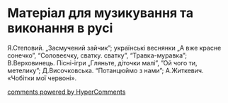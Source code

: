 <div id="hypercomments_widget" class="js-hypercomments-widget invisible"></div>

# Матеріал для музикування  та виконання в русі

Я.Степовий. „Засмучений зайчик”; українські веснянки „А вже красне сонечко”, “Соловеєчку, сватку. сватку”, “Травка-муравка”; В.Верховинець. Пісні-ігри „Гляньте, діточки малі”, ”Ой чого ти, метелику”;  Д.Височковська. “Потанцюймо з нами”; А.Житкевич. «Чобітки мої червоні».

<div class="js-hypercomments-container">
    <a href="http://hypercomments.com" class="hc-link" title="comments widget">comments powered by HyperComments</a>
</div>